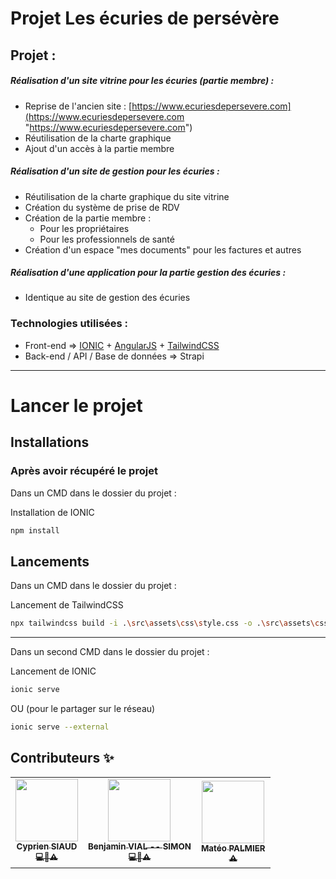 # Projet Les écuries de persévère

## Projet :
##### Réalisation d'un site vitrine pour les écuries (partie membre) :
- Reprise de l'ancien site : [https://www.ecuriesdepersevere.com](https://www.ecuriesdepersevere.com "https://www.ecuriesdepersevere.com")
- Réutilisation de la charte graphique
- Ajout d'un accès à la partie membre

##### Réalisation d'un site de gestion pour les écuries :
- Réutilisation de la charte graphique du site vitrine
- Création du système de prise de RDV
- Création de la partie membre :
	- Pour les propriétaires
	- Pour les professionnels de santé
- Création d'un espace "mes documents" pour les factures et autres

##### Réalisation d'une application pour la partie gestion des écuries :
- Identique au site de gestion des écuries

### Technologies utilisées :
- Front-end => [IONIC](https://ionicframework.com "IONIC") + [AngularJS](https://angular.io "AngularJS") + [TailwindCSS](https://tailwindcss.com "TailwindCSS")
- Back-end / API / Base de données => Strapi

---

# Lancer le projet
## Installations
### Après avoir récupéré le projet
Dans un CMD dans le dossier du projet :

Installation de IONIC

```sh
npm install 
```
## Lancements
Dans un CMD dans le dossier du projet :

Lancement de TailwindCSS

```sh
npx tailwindcss build -i .\src\assets\css\style.css -o .\src\assets\css\output.css --watch
```
---
Dans un second CMD dans le dossier du projet :

Lancement de IONIC

```sh
ionic serve
```
OU (pour le partager sur le réseau)

```sh
ionic serve --external
```


## Contributeurs ✨

<table><tr><td align="center"><a href="https://github.com/CSIAUD"><img src="https://avatars.githubusercontent.com/u/74303569?v=4?s=100" width="100px;" alt=""/><br /><sub><b>Cyprien SIAUD<br>💻🎨⚠️</b></sub></a></td><td align="center"><a href="https://github.com/Benji290402"><img src="https://avatars.githubusercontent.com/u/71979279?v=4?s=100" width="100px;" alt=""/><br /><sub><b>Benjamin VIAL -- SIMON<br>💻🎨⚠️</b></sub></a></td><td align="center"><a href="https://github.com/Mateopalm"><img src="https://avatars.githubusercontent.com/u/73243815?v=4?s=100" width="100px;" alt=""/><br /><sub><b>Matéo PALMIER<br>⚠️</b></sub></a></td></tr></table>

